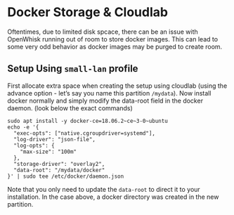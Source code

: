 # Docker Storage & Cloudlab

Oftentimes, due to limited disk spcace, there can be an issue with OpenWhisk running out of room to store docker images. 
This can lead to some very odd behavior as docker images may be purged to create room.

## Setup Using ```small-lan``` profile

First allocate extra space when creating the setup using cloudlab (using the advance option - let’s say you name this partition ```/mydata```). 
Now install docker normally and simply modify the data-root field in the docker daemon. (look below the exact commands)

```
sudo apt install -y docker-ce=18.06.2~ce~3-0~ubuntu
echo -e '{
  "exec-opts": ["native.cgroupdriver=systemd"],
  "log-driver": "json-file",
  "log-opts": {
    "max-size": "100m"
  },
  "storage-driver": "overlay2",
  "data-root": "/mydata/docker"
}' | sudo tee /etc/docker/daemon.json
```

Note that you only need to update the ```data-root``` to direct it to your installation. In the case above, a docker directory was created in the new partition.

